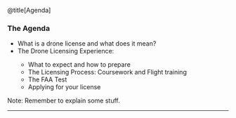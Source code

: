 
@title[Agenda]
### The Agenda
<ul>
<li class="fragment">What is a drone license and what does it mean?</li>
<li class="fragment">The Drone Licensing Experience:</li>
  <ul>
    <li class="fragment">What to expect and how to prepare</li>
    <li class="fragment">The Licensing Process: Coursework and Flight training</li>
    <li class="fragment">The FAA Test</li>
    <li class="fragment">Applying for your license</li>
  </ul>

</ul>

Note:
Remember to explain some stuff.

---
